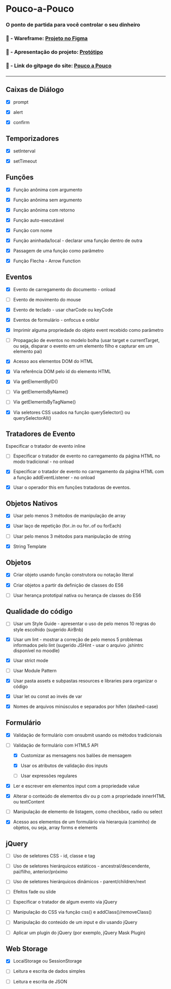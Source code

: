 # Pouco-a-Pouco
### O ponto de partida para você controlar o seu dinheiro

### 🚀 -  Wareframe: [Projeto no Figma](https://www.figma.com/file/Me3UIIa4FdwBvdFWZpGQ5J/Pouco-a-Pouco?node-id=2%3A62)

### 🚀 - Apresentação do projeto: [Protótipo](https://www.figma.com/proto/Me3UIIa4FdwBvdFWZpGQ5J/Pouco-a-Pouco?node-id=2%3A62&scaling=scale-down-width&page-id=0%3A1&starting-point-node-id=2%3A62)

### 🚀 - Link do gitpage do site: [Pouco a Pouco](https://klsio22.github.io/pouco-a-pouco/)

### 

---------------------

## Caixas de Diálogo 

- [x] prompt

- [x] alert

- [x] confirm

## Temporizadores

- [x] setInterval

- [x] setTimeout

## Funções

- [x] Função anônima com argumento

- [x] Função anônima sem argumento

- [x] Função anônima com retorno

- [x] Função auto-executável

- [x] Função com nome

- [x] Função aninhada/local - declarar uma função dentro de outra

- [x] Passagem de uma função como parâmetro

- [x] Função Flecha - Arrow Function

## Eventos

- [x] Evento de carregamento do documento - onload

- [ ] Evento de movimento do mouse

- [x] Evento de teclado - usar charCode ou keyCode

- [x] Eventos de formulário - onfocus e onblur

- [x] Imprimir alguma propriedade do objeto event recebido como parâmetro

- [ ] Propagação de eventos no modelo bolha (usar target e currentTarget, ou seja, disparar o evento em um elemento filho e capturar em um elemento pai)

  

- [x] Acesso aos elementos DOM do HTML

- [x] Via referência DOM pelo id do elemento HTML

- [x] Via getElementByID()

- [ ] Via getElementsByName()

- [ ] Via getElementsByTagName()

- [x] Via seletores CSS usados na função querySelector() ou querySelectorAll()

## Tratadores de Evento

 Especificar o tratador de evento inline

- [ ] Especificar o tratador de evento no carregamento da página HTML no modo tradicional - no onload

- [x] Especificar o tratador de evento no carregamento da página HTML com a função addEventListener - no onload

- [x] Usar o operador this em funções tratadoras de eventos.

## Objetos Nativos

- [x] Usar pelo menos 3 métodos de manipulação de array

- [x] Usar laço de repetição (for..in ou for..of ou forEach)

- [ ] Usar pelo menos 3 métodos para manipulação de string

- [x] String Template

## Objetos

- [x] Criar objeto usando função construtora ou notação literal

- [x] Criar objetos a partir da definição de classes do ES6

- [ ] Usar herança prototipal nativa ou herança de classes do ES6

## Qualidade do código

- [ ] Usar um Style Guide - apresentar o uso de pelo menos 10 regras do style escolhido (sugerido AirBnb)

- [x] Usar um lint - mostrar a correção de pelo menos 5 problemas informados pelo lint (sugerido JSHint - usar o arquivo .jshintrc disponível no moodle)

- [x] Usar strict mode

- [ ] Usar Module Pattern

- [x] Usar pasta assets e subpastas resources e libraries para organizar o código

- [x] Usar let ou const ao invés de var

- [x] Nomes de arquivos minúsculos e separados por hífen (dashed-case)

## Formulário

- [x] Validação de formulário com onsubmit usando os métodos tradicionais

- [ ] Validação de formulário com HTML5 API

  - [x] Customizar as mensagens nos balões de mensagem

  - [x] Usar os atributos de validação dos inputs

  - [ ] Usar expressões regulares

- [x] Ler e escrever em elementos input com a propriedade value

- [x] Alterar o conteúdo de elementos div ou p com a propriedade innerHTML ou textContent

- [ ] Manipulação de elemento de listagem, como checkbox, radio ou select

- [x] Acesso aos elementos de um formulário via hierarquia (caminho) de objetos, ou seja, array forms e elements

## jQuery

- [ ] Uso de seletores CSS - id, classe e tag

- [ ] Uso de seletores hierárquicos estáticos - ancestral/descendente, pai/filho, anterior/próximo

- [ ] Uso de seletores hierárquicos dinâmicos - parent/children/next

- [ ] Efeitos fade ou slide

- [ ] Especificar o tratador de algum evento via jQuery

- [ ] Manipulação do CSS via função css() e addClass()/removeClass()

- [ ] Manipulação do conteúdo de um input e div usando jQuery

- [ ] Aplicar um plugin do jQuery (por exemplo, jQuery Mask Plugin)

## Web Storage

- [x] LocalStorage ou SessionStorage

- [ ] Leitura e escrita de dados simples

- [ ] Leitura e escrita de JSON

